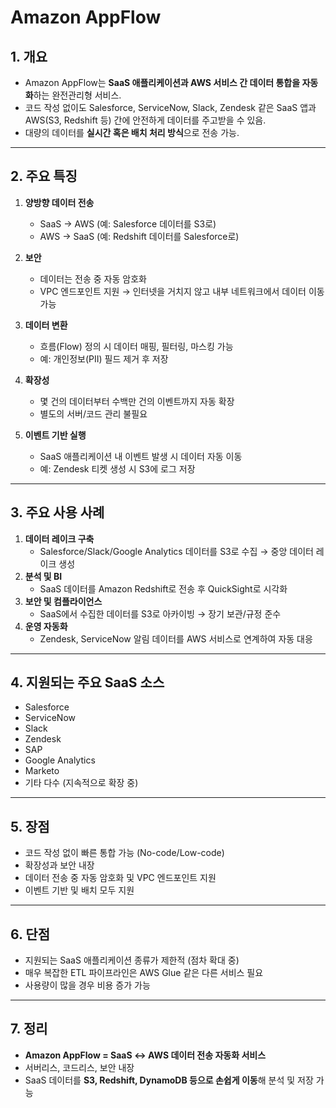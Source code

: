 # Amazon AppFlow

## 1. 개요
- Amazon AppFlow는 **SaaS 애플리케이션과 AWS 서비스 간 데이터 통합을 자동화**하는 완전관리형 서비스.
- 코드 작성 없이도 Salesforce, ServiceNow, Slack, Zendesk 같은 SaaS 앱과 AWS(S3, Redshift 등) 간에 안전하게 데이터를 주고받을 수 있음.
- 대량의 데이터를 **실시간 혹은 배치 처리 방식**으로 전송 가능.

---

## 2. 주요 특징
1. **양방향 데이터 전송**
   - SaaS → AWS (예: Salesforce 데이터를 S3로)
   - AWS → SaaS (예: Redshift 데이터를 Salesforce로)

2. **보안**
   - 데이터는 전송 중 자동 암호화
   - VPC 엔드포인트 지원 → 인터넷을 거치지 않고 내부 네트워크에서 데이터 이동 가능

3. **데이터 변환**
   - 흐름(Flow) 정의 시 데이터 매핑, 필터링, 마스킹 가능
   - 예: 개인정보(PII) 필드 제거 후 저장

4. **확장성**
   - 몇 건의 데이터부터 수백만 건의 이벤트까지 자동 확장
   - 별도의 서버/코드 관리 불필요

5. **이벤트 기반 실행**
   - SaaS 애플리케이션 내 이벤트 발생 시 데이터 자동 이동
   - 예: Zendesk 티켓 생성 시 S3에 로그 저장

---

## 3. 주요 사용 사례
1. **데이터 레이크 구축**
   - Salesforce/Slack/Google Analytics 데이터를 S3로 수집 → 중앙 데이터 레이크 생성
2. **분석 및 BI**
   - SaaS 데이터를 Amazon Redshift로 전송 후 QuickSight로 시각화
3. **보안 및 컴플라이언스**
   - SaaS에서 수집한 데이터를 S3로 아카이빙 → 장기 보관/규정 준수
4. **운영 자동화**
   - Zendesk, ServiceNow 알림 데이터를 AWS 서비스로 연계하여 자동 대응

---

## 4. 지원되는 주요 SaaS 소스
- Salesforce
- ServiceNow
- Slack
- Zendesk
- SAP
- Google Analytics
- Marketo
- 기타 다수 (지속적으로 확장 중)

---

## 5. 장점
- 코드 작성 없이 빠른 통합 가능 (No-code/Low-code)
- 확장성과 보안 내장
- 데이터 전송 중 자동 암호화 및 VPC 엔드포인트 지원
- 이벤트 기반 및 배치 모두 지원

---

## 6. 단점
- 지원되는 SaaS 애플리케이션 종류가 제한적 (점차 확대 중)
- 매우 복잡한 ETL 파이프라인은 AWS Glue 같은 다른 서비스 필요
- 사용량이 많을 경우 비용 증가 가능

---

## 7. 정리
- **Amazon AppFlow = SaaS ↔ AWS 데이터 전송 자동화 서비스**
- 서버리스, 코드리스, 보안 내장
- SaaS 데이터를 **S3, Redshift, DynamoDB 등으로 손쉽게 이동**해 분석 및 저장 가능
